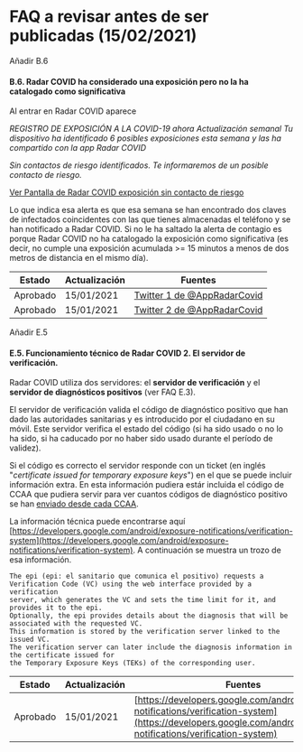 # FAQ a revisar antes de ser publicadas (15/02/2021)

Añadir B.6

#### <a name="FAQ-B-6"></a>B.6. Radar COVID ha considerado una exposición pero no la ha catalogado como significativa 

Al entrar en Radar COVID aparece

_REGISTRO DE EXPOSICIÓN A LA COVID-19 ahora
Actualización semanal
Tu dispositivo ha identificado 6 posibles exposiciones esta semana y las ha compartido con la app Radar COVID_

_Sin contactos de riesgo identificados. Te informaremos de un posible contacto de riesgo._

[Ver Pantalla de Radar COVID exposición sin contacto de riesgo](resources/b6_registros_exposicion.jpg)

Lo que indica esa alerta es que esa semana se han encontrado dos claves de infectados coincidentes con las que tienes almacenadas el teléfono y se han notificado a Radar COVID. Si no le ha saltado la alerta de contagio es porque Radar COVID no ha catalogado la exposición como significativa (es decir, no cumple una exposición acumulada >= 15 minutos a menos de dos metros de distancia en el mismo día).

| Estado | Actualización | Fuentes |
| --- | --- | --- |
| Aprobado | 15/01/2021 | [Twitter 1 de @AppRadarCovid](https://twitter.com/AppRadarCovid/status/1356875757738487809)|
| Aprobado | 15/01/2021 | [Twitter 2 de @AppRadarCovid](https://twitter.com/AppRadarCovid/status/1356875993101852672)|

Añadir E.5

#### <a name="FAQ-E-5"></a>E.5. Funcionamiento técnico de Radar COVID 2. El servidor de verificación.

Radar COVID utiliza dos servidores: el **servidor de verificación** y el **servidor de diagnósticos positivos** (ver FAQ E.3).

El servidor de verificación valida el código de diagnóstico positivo que han dado las autoridades sanitarias y es introducido por el ciudadano en su móvil. Este servidor verifica el estado del código (si ha sido usado o no lo ha sido, si ha caducado por no haber sido usado durante el período de validez). 

Si el código es correcto el servidor responde con un ticket (en inglés "_certificate issued for temporary exposure keys_") en el que se puede incluir información extra. En esta información pudiera estár incluida el código de CCAA que pudiera servir para ver cuantos códigos de diagnóstico positivo se han [enviado desde cada CCAA](https://radarcovid.gob.es/estadisticas/codigos-introducidos-a-casos-confirmados).

La información técnica puede encontrarse aquí [https://developers.google.com/android/exposure-notifications/verification-system](https://developers.google.com/android/exposure-notifications/verification-system). A continuación se muestra un trozo de esa información. 

```
The epi (epi: el sanitario que comunica el positivo) requests a Verification Code (VC) using the web interface provided by a verification 
server, which generates the VC and sets the time limit for it, and provides it to the epi. 
Optionally, the epi provides details about the diagnosis that will be associated with the requested VC. 
This information is stored by the verification server linked to the issued VC. 
The verification server can later include the diagnosis information in the certificate issued for 
the Temporary Exposure Keys (TEKs) of the corresponding user.
```

| Estado | Actualización | Fuentes |
| --- | --- | --- |
| Aprobado | 15/01/2021 | [https://developers.google.com/android/exposure-notifications/verification-system](https://developers.google.com/android/exposure-notifications/verification-system)|










